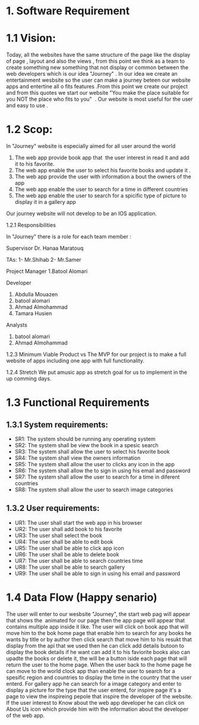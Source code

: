 
# 1. Software Requirement

# 1.1 Vision:
Today, all the websites have the same structure of the page like the display of page , layout and also the views , from this point we think as a team to create something new something that not display or common between the web developers which is our idea "Journey" . In our idea we create an entertainment wesbsite so the user can make a journey beteen our website apps and entertine all o fits features .From this point we create our project and from this quotes we start our website "You make the place suitable for you NOT the place who fits to you"  . Our website is most useful for the user and easy to use .

# 1.2 Scop:
In "Journey" website is especially aimed for all user around the world

1. The web app provide book app that  the user interest in read it and add it to his favorite.
2. The web app enable the user to select his favorite books and update it .
3. The web app provide the user with information a bout the owners of the app 
4. The web app enable the user to search for a time in different countries
5. The web app enable the user to search for a spicific type of picture to display it in a gallery app

Our journey website will not develop to be an IOS application.

1.2.1 Responsibilities

In "Journey" there is a role for each team member :

Supervisor
Dr. Hanaa Maratouq

TAs:
1- Mr.Shihab
2- Mr.Samer

Project Manager
1.Batool Alomari

Developer
1. Abdulla Mouazen
2. batool alomari
3. Ahmad Almohammad
4. Tamara Husien


Analysts
1. batool alomari
2. Ahmad Almohammad

1.2.3 Minimum Viable Product vs
The MVP for our project is to make a full website of apps including one app with full functionality.

1.2.4 Stretch
We put amusic app as stretch goal for us to implement in the up comming days.

# 1.3 Functional Requirements

## 1.3.1 System requirements:

- SR1: The system should be running any operating system
- SR2: The system shall be view the book in a spesic search  
- SR3: The system shall allow the user to select his favorite book
- SR4: The system shall view the owners information
- SR5: The system shall allow the user to clicks any icon in the app
- SR6: The system shall allow the to sign in  using his email and password
- SR7: The system shall allow the user to search for a time in diferent countries
- SR8: The system shall allow the user to search image categories

## 1.3.2 User requirements:

- UR1: The user shall start the web app in his browser
- UR2: The user shall add book to his favorite
- UR3: The user shall select the book
- UR4: The user shall be able to edit book
- UR5: The user shall be able to click app icon
- UR6: The user shall be able to delete  book
- UR7: The user shall be able to search countries time  
- UR8: The user shall be able to search  gallery
- UR9: The user shall be able to sign in  using his email and password

# 1.4 Data Flow (Happy senario)
The user will enter to our wesbsite "Journey", the start web pag will appear that shows the  animated for our page then the app page will appear that contains multiple app inside it like. The user will click on book app that will move him to the bok home page that enable him to search for any books he wants by title or by author then click search that move him to his resukt that display from the api that we used then he can click add details butoon to display the book details if he want can add it to his faviorite books also can upadte the books or delete it, the will be a button iside each page that will return the user to the home page. When the user back to the home page he can move to the world clock app than enable the user to search for a spesific region and countries to display the time in the country that the user enterd. For gallery app he can search for a image category and enter to display a picture for the type that the user enterd, for inspire page it's a page to view the inspireing pepole that inspire the developer of the website. If the user interest to Know about the web app developer he can click on About Us icon which provide him with the information about the developer of the web app.

